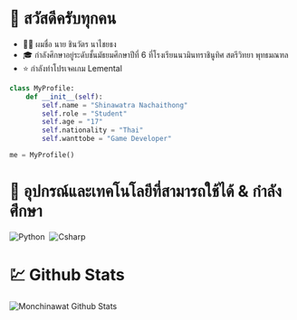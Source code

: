 # 👋 สวัสดีครับทุกคน

- 💂‍♂️ ผมชื่อ นาย ชินวัตร นาไชยธง
- 🎓 กำลังศึกษาอยู่ระดับชั้นมัธยมศึกษาปีที่ 6 ที่โรงเรียนนวมินทราชินูทิศ สตรีวิทยา พุทธมณฑล
- ⭐ กำลังทำโปรเจคเกม Lemental

```python
class MyProfile:
    def __init__(self):
        self.name = "Shinawatra Nachaithong"
        self.role = "Student"
        self.age = "17"
        self.nationality = "Thai"
        self.wanttobe = "Game Developer"

me = MyProfile()
```

# 🔧 อุปกรณ์และเทคโนโลยีที่สามารถใช้ได้ & กำลังศึกษา

![Python](https://img.shields.io/badge/-Python-05122A?style=flat&logo=python)&nbsp;
![Csharp](https://img.shields.io/badge/-C-05122A?style=flat&logo=C-sharp&logoColor=A8B9CC)&nbsp;

# 💹 Github Stats
<img align="center" src="https://github-readme-stats.vercel.app/api/top-langs/?username=monchinawat&hide=shaderlab,hlsl&layout=compact&title_color=E8E8F3&text_color=E8E8F3&icon_color=6aa6f8&bg_color=22272e" alt="Monchinawat Github Stats" />

